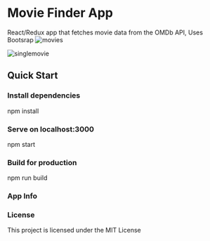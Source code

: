# Movie Finder App

React/Redux app that fetches movie data from the OMDb API, Uses Bootsrap
![movies](https://user-images.githubusercontent.com/34821050/50426572-0462a600-085f-11e9-8aba-cf6a47daad68.jpg)

![singlemovie](https://user-images.githubusercontent.com/34821050/50426573-062c6980-085f-11e9-9f06-8031cad0cb56.jpg)

## Quick Start

### Install dependencies

npm install

### Serve on localhost:3000

npm start

### Build for production

npm run build

### App Info

### License

This project is licensed under the MIT License
